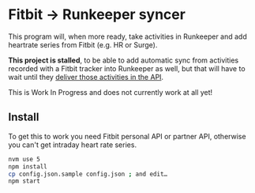 Fitbit → Runkeeper syncer
==========================

This program will, when more ready, take activities in Runkeeper and add heartrate series from
Fitbit (e.g. HR or Surge).

**This project is stalled**, to be able to add automatic sync from activities recorded with a Fitbit tracker into Runkeeper as
well, but that will have to wait until they
[deliver those activities in the API](https://community.fitbit.com/t5/Web-API/Breaking-change-to-Get-Activity-Logs-List/m-p/1278266).


This is Work In Progress and does not currently work at all yet!


Install
-------

To get this to work you need Fitbit personal API or partner API, otherwise you can't get intraday
heart rate series.

```bash
nvm use 5
npm install
cp config.json.sample config.json ; and edit…
npm start
```
